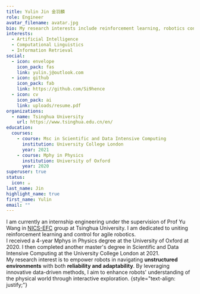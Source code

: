 ```yaml
---
title: Yulin Jin 金羽麟
role: Engineer
avatar_filename: avatar.jpg
bio: My research interests include reinforcement learning, robotics control and convex optimization.
interests:
  - Artificial Intelligence
  - Computational Linguistics
  - Information Retrieval
social:
  - icon: envelope
    icon_pack: fas
    link: yulin.j@outlook.com
  - icon: github
    icon_pack: fab
    link: https://github.com/Si9hence
  - icon: cv
    icon_pack: ai
    link: uploads/resume.pdf
organizations:
  - name: Tsinghua University
    url: https://www.tsinghua.edu.cn/en/
education:
  courses:
    - course: Msc in Scientific and Data Intensive Computing
      institution: University College London
      year: 2021
    - course: Mphy in Physics
      institution: University of Oxford
      year: 2020
superuser: true
status:
  icon: ☕️
last_name: Jin
highlight_name: true
first_name: Yulin
email: ""
---
```


I am currently an internship engineering under the supervision of Prof Yu Wang in [NICS-EFC](https://nicsefc.ee.tsinghua.edu.cn/) group at Tsinghua University. I am dedicated to uniting reinforcement learning and control for agile robotics.  
I received a 4-year Mphys in Physics degree at the University of Oxford at 2020. I then completed another master's degree in Scientific and Data Intensive Computing at the University College London at 2021.  
My research interest is to empower robots in navigating **unstructured environments** with both **reliability and adaptability**. By leveraging innovative data-driven methods, I aim to enhance robots' understanding of the physical world through interactive exploration.
{style="text-align: justify;"}
